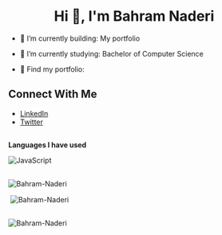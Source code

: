 

<h1 align="center">Hi 👋, I'm Bahram Naderi </h1>
<p align="center"> 



- 🎥 I’m currently building: My portfolio

- 🌱 I’m currently studying: Bachelor of Computer Science 

- 🎥 Find my portfolio: 


<p></p>

## Connect With Me
- [LinkedIn]()
- [Twitter]()

##

**Languages I have used**

![JavaScript](https://img.shields.io/badge/-JavaScript-000000?style=flat&logo=javascript)


##

<p align="">
<img align="center" src="https://komarev.com/ghpvc/?username=brm-n&label=Profile%20views&color=0e75b6&style=flat" alt="Bahram-Naderi" /> </p>
</p>

<p align="">&nbsp;<img align="center" src="https://github-readme-stats.vercel.app/api?username=brm-n&show_icons=true&locale=en" alt="Bahram-Naderi" /></p>

##

<p align=""><img align="center" src="https://github-readme-streak-stats.herokuapp.com/?user=brm-n&" alt="Bahram-Naderi" /></p>
</p>



